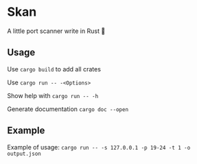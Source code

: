 # Skan
A little port scanner write in Rust 🦀

## Usage 
Use `cargo build` to add all crates

Use `cargo run -- -<Options>`

Show help with `cargo run -- -h`

Generate documentation `cargo doc --open`


## Example 
Example of usage: `cargo run -- -s 127.0.0.1 -p 19-24 -t 1 -o output.json`
